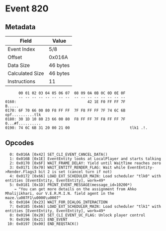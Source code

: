 # Event 820

## Metadata

| Field           | Value    |
|-----------------|----------|
| Event Index     | 5/8      |
| Offset          | 0x016A   |
| Data Size       | 46 bytes |
| Calculated Size | 46 bytes |
| Instructions    | 11       |

```
      00 01 02 03 04 05 06 07  08 09 0A 0B 0C 0D 0E 0F
      -- -- -- -- -- -- -- --  -- -- -- -- -- -- -- --
0160:                                42 1E F0 FF FF 7F            B.....
0170: 6F 70 66 00 80 F8 FF FF  7F F8 FF FF 7F 74 6C 6B  opf..........tlk
0180: 30 1D 10 80 23 66 00 80  F8 FF FF 7F F8 FF FF 7F  0...#f..........
0190: 74 6C 6B 31 20 00 21 00                           tlk1 .!.        
```

## Opcodes

```
  0: 0x016A [0x42] SET_CLI_EVENT_CANCEL_DATA()
  1: 0x016B [0x1E] EventEntity looks at LocalPlayer and starts talking
  2: 0x0170 [0x6F] WAIT_FRAME_DELAY: Yield until WaitTime reaches zero
  3: 0x0171 [0x70] WAIT_ENTITY_RENDER_FLAG: Wait while EventEntity->Render.Flags3 bit 2 is set (cancel turn if not)
  4: 0x0172 [0x66] LOAD_EXT_SCHEDULER_MAIN: Load scheduler "tlk0" with entities [EventEntity, EventEntity], work=49*
  5: 0x0181 [0x1D] PRINT_EVENT_MESSAGE(message_id=10200*)
    → "You can get more details on the assignment from Ahko Mhalijikhari, our V.E.R.M.I.N. field agent in the maze.\u007F1\u0000\u0007"
  6: 0x0184 [0x23] WAIT_FOR_DIALOG_INTERACTION
  7: 0x0185 [0x66] LOAD_EXT_SCHEDULER_MAIN: Load scheduler "tlk1" with entities [EventEntity, EventEntity], work=49*
  8: 0x0194 [0x20] SET_CLI_EVENT_UC_FLAG: Unlock player control
  9: 0x0196 [0x21] END_EVENT
 10: 0x0197 [0x00] END_REQSTACK()
```
